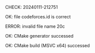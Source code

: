 CHECK: 20240111-212751
OK: file codeforces.id is correct
ERROR: invalid file name 20c
OK: CMake generator successed
OK: CMake build (MSVC x64) successed
